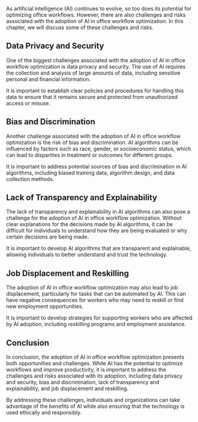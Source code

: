 
As artificial intelligence (AI) continues to evolve, so too does its potential for optimizing office workflows. However, there are also challenges and risks associated with the adoption of AI in office workflow optimization. In this chapter, we will discuss some of these challenges and risks.

Data Privacy and Security
-------------------------

One of the biggest challenges associated with the adoption of AI in office workflow optimization is data privacy and security. The use of AI requires the collection and analysis of large amounts of data, including sensitive personal and financial information.

It is important to establish clear policies and procedures for handling this data to ensure that it remains secure and protected from unauthorized access or misuse.

Bias and Discrimination
-----------------------

Another challenge associated with the adoption of AI in office workflow optimization is the risk of bias and discrimination. AI algorithms can be influenced by factors such as race, gender, or socioeconomic status, which can lead to disparities in treatment or outcomes for different groups.

It is important to address potential sources of bias and discrimination in AI algorithms, including biased training data, algorithm design, and data collection methods.

Lack of Transparency and Explainability
---------------------------------------

The lack of transparency and explainability in AI algorithms can also pose a challenge for the adoption of AI in office workflow optimization. Without clear explanations for the decisions made by AI algorithms, it can be difficult for individuals to understand how they are being evaluated or why certain decisions are being made.

It is important to develop AI algorithms that are transparent and explainable, allowing individuals to better understand and trust the technology.

Job Displacement and Reskilling
-------------------------------

The adoption of AI in office workflow optimization may also lead to job displacement, particularly for tasks that can be automated by AI. This can have negative consequences for workers who may need to reskill or find new employment opportunities.

It is important to develop strategies for supporting workers who are affected by AI adoption, including reskilling programs and employment assistance.

Conclusion
----------

In conclusion, the adoption of AI in office workflow optimization presents both opportunities and challenges. While AI has the potential to optimize workflows and improve productivity, it is important to address the challenges and risks associated with its adoption, including data privacy and security, bias and discrimination, lack of transparency and explainability, and job displacement and reskilling.

By addressing these challenges, individuals and organizations can take advantage of the benefits of AI while also ensuring that the technology is used ethically and responsibly.
